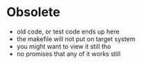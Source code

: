 # Obsolete

- old code, or test code ends up here
- the makefile will not put on target system
- you might want to view it still tho
- no promises that any of it works still
